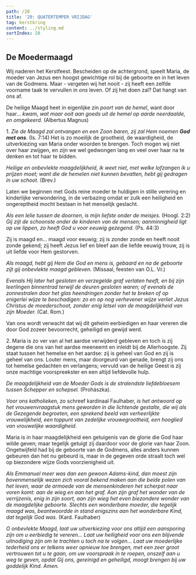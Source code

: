 ```yaml
---
path: /20
title: '20: QUATERTEMPER VRIJDAG'
tag: kerstkring
content: ../styling.md
sortIndex: 20
---
```


## De Moedermaagd

Wij naderen het Kerstfeest. Bescheiden op de achtergrond, speelt Maria, de moeder van Jezus een hoogst gewichtige rol bij de geboorte en in het leven van de Godmens. Maar - vergeten wij het nooit - zij heeft een zelfde voorname taak te vervullen in _ons_ leven. Of zij het doen zal? Dat hangt van ons af.

De heilige Maagd heet in eigenlijke zin _poort van de hemel_, want door haar... _kwam, wat maar ooit aan goeds uit de hemel op aarde neerdaalde, en omgekeerd._ (Albertus Magnus)

1\. _Zie de Maagd zal ontvangen en een Zoon baren, zij zal Hem noemen **God met ons**._ (Is. 7:14) Het is zo moeilijk de grootheid, de waardigheid, de uitverkiezing van Maria onder woorden te brengen. Toch mogen wij niet over haar zwijgen, en zijn we wel gedwongen lang en veel over haar na te denken en tot haar te bidden.

_Heilige en onbevlekte maagdelijkheid, ik weet niet, met welke lofzangen ik u prijzen moet; want die de hemelen niet kunnen bevatten, hebt gij gedragen in uw schoot._ (Brev.)

Laten we beginnen met Gods reine moeder te huldigen in stille verering en kinderlijke verwondering, in de verbazing omdat er zulk een heiligheid en ongereptheid mocht bestaan in het menselijk geslacht.

_Als een lelie tussen de doornen, is mijn liefste onder de meisjes._ (Hoogl. 2:2) _Gij zijt de schoonste onder de kinderen van de mensen; aanminnigheid ligt op uw lippen, zo heeft God u voor eeuwig gezegend._ (Ps. 44:3)

Zij is maagd en... maagd voor eeuwig; zij is zonder zonde en heeft nooit zonde gekend; zij heeft Jezus lief en bleef aan die liefde eeuwig trouw, zij is uit liefde voor Hem gestorven.

_Als maagd, hebt gij Hem die God en mens is, gebaard en na de geboorte zijt gij onbevlekte maagd gebleven._ (Missaal, feesten van O.L. Vr.)

_Evenals Hij later het gesloten en verzegelde graf verlaten heeft, en bij zijn leerlingen binnentrad terwijl de deuren gesloten waren; of evenals de zonnestralen door het glas heendringen zonder het te breken of op enigerlei wijze te beschadigen: zo en op nog verhevener wijze verliet Jezus Christus de moederschoot, zonder enig letsel van de maagdelijkheid van zijn Moeder._ (Cat. Rom.)

Van ons wordt verwacht dat wij dit geheim eerbiedigen en haar vereren die door God zozeer bevoorrecht, geheiligd en gewijd werd.

2\. Maria is zo ver van al het aardse verwijderd gebleven en toch is zij degene die ons van het aardse meeneemt en inleidt bij de Allerhoogste. Zij staat tussen het hemelse en het aardse: zij is geheel van God en zij is geheel van ons. Louter mens, maar doorgeurd van genade, brengt zij ons tot hemelse gedachten en verlangens; vervuld van de heilige Geest is zij onze machtige voorspreekster en een altijd liefdevolle hulp.

_De maagdelijkheid van de Moeder Gods is de stralendste liefdebloesem tussen Schepper en schepsel._ (Prohászka).

_Voor ons katholieken,_ zo schreef kardinaal Faulhaber, _is het antwoord op het vrouwenvraagstuk mens geworden in die lichtende gestalte, die wij als de Gezegende begroeten, een sprekend beeld van verheerlijkte vrouwelijkheid, een toppunt van zedelijke vrouwegrootheid, een hooglied van vrouwelijke waardigheid._

Maria is in haar maagdelijkheid een getuigenis van de glorie die God haar wilde geven; maar tegelijk getuigt zij daardoor voor de glorie van haar Zoon. Ongetwijfeld had bij de geboorte van de Godmens, alles anders kunnen gebeuren dan het nu gebeurd is, maar in de gegeven orde straalt toch wel op biezondere wijze Gods voorzienigheid uit.

_Als Emmanuel meer was dan een gewoon Adams-kind, dan moest zijn bovenmenselijk wezen zich vooral bekend maken aan die beide polen van het leven, waar de armoede van de mensenkinderen het scherpst naar voren komt: aan de wieg en aan het graf. Aan zijn graf het wonder van de verrijzenis, enig in zijn soort, aan zijn wieg het even biezondere wonder van de maagdelijke geboorte. Slechts een wonderbare moeder, die tegelijk maagd was, beantwoordde in stand enigszins aan het wonderbare Kind, dat tegelijk God was._ (Kard. Faulhaber)

_O onbevlekte Maagd, laat uw uitverkiezing voor ons altijd een aansporing zijn om u eerbiedig te vereren... Laat uw heiligheid voor ons een blijvende uitnodiging zijn om te trachten u toch na te volgen... Laat uw moederlijke tederheid ons er telkens weer opnieuw toe brengen, met een zeer groot vertrouwen tot u te gaan, om uw voorspraak in te roepen, onszelf aan u weg te geven, opdat Gij ons, gereinigd en geheiligd, moogt brengen bij uw goddelijk Kind. Amen._
